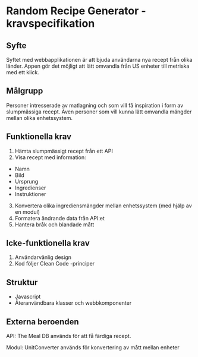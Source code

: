 # Random Recipe Generator -kravspecifikation

## Syfte
Syftet med webbapplikationen är att bjuda användarna nya recept från olika länder. Appen gör det möjligt att lätt omvandla från US enheter till metriska med ett klick. 

## Målgrupp
Personer intresserade av matlagning och som vill få inspiration i form av slumpmässiga recept. Även personer som vill kunna lätt omvandla mängder mellan olika enhetssystem.

## Funktionella krav
1. Hämta slumpmässigt recept från ett API
2. Visa recept med information:
  - Namn
  - Bild
  - Ursprung
  - Ingredienser
  - Instruktioner
3. Konvertera olika ingrediensmängder mellan enhetssystem (med hjälp av en modul)
4. Formatera ändrande data från API:et
5. Hantera bråk och blandade mått

## Icke-funktionella krav
1. Användarvänlig design
2. Kod följer Clean Code -principer

## Struktur
- Javascript
- Återanvändbara klasser och webbkomponenter

## Externa beroenden
API: The Meal DB används för att få färdiga recept.

Modul: UnitConverter används för konvertering av mått mellan enheter

